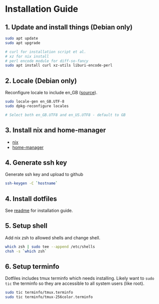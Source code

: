 # Installation Guide

## 1. Update and install things (Debian only)

```bash
sudo apt update
sudo apt upgrade

# curl for installation script et al.
# xz for nix install
# perl encode module for diff-so-fancy
sudo apt install curl xz-utils liburi-encode-perl
```

## 2. Locale (Debian only)

Reconfigure locale to include en_GB ([source](https://www.thomas-krenn.com/en/wiki/Perl_warning_Setting_locale_failed_in_Debian)).

```bash
sudo locale-gen en_GB.UTF-8
sudo dpkg-reconfigure locales

# Select both en_GB.UTF8 and en_US.UTF8 - default to GB
```

## 3. Install nix and home-manager

- [nix](https://nixos.org/download.html)
- [home-manager](https://github.com/nix-community/home-manager)

## 4. Generate ssh key

Generate ssh key and upload to github

```bash
ssh-keygen -C `hostname`
```

## 4. Install dotfiles

See [readme](./README.md#installation) for installation guide.

## 5. Setup shell

Add nix zsh to allowed shells and change shell.

```bash
which zsh | sudo tee --append /etc/shells
chsh -s `which zsh`
```

## 6. Setup terminfo

Dotfiles includes tmux terminfo which needs installing. Likely want to `sudo tic` the terminfo so they are accessible to all system users (like root).

```bash
sudo tic terminfo/tmux.terminfo
sudo tic terminfo/tmux-256color.terminfo
```
